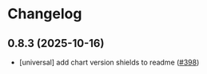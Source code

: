 # Changelog

## 0.8.3 (2025-10-16)

* [universal] add chart version shields to readme ([#398](https://github.com/CloudPirates-io/helm-charts/pull/398))
